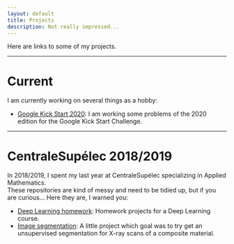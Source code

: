 ```yaml
---
layout: default
title: Projects
description: Not really impressed...
---
```

Here are links to some of my projects.

___
# Current
I am currently working on several things as a hobby:
- [Google Kick Start 2020](https://github.com/JlnZhou/GoogleKickStart2020): I am working some problems of the 2020 edition for the Google Kick Start Challenge.

___
# CentraleSupélec 2018/2019
In 2018/2019, I spent my last year at CentraleSupélec specializing in Applied Mathematics.   
These repositories are kind of messy and need to be tidied up, but if you are curious... Here they are, I warned you:
- [Deep Learning homework](https://github.com/JlnZhou/MVA_DeepLearning_2018_2019): Homework projects for a Deep Learning course.
- [Image segmentation](https://github.com/JlnZhou/Safran_projet): A little project which goal was to try get an unsupervised segmentation for X-ray scans of a composite material.